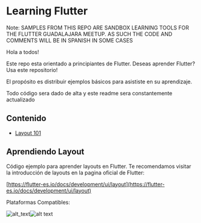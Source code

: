# Learning Flutter
Note: 
SAMPLES FROM THIS REPO ARE SANDBOX LEARNING TOOLS FOR THE FLUTTER GUADALAJARA MEETUP. 
AS SUCH THE CODE AND COMMENTS WILL BE IN SPANISH IN SOME CASES

Hola a todos!

Este repo esta orientado a principiantes de Flutter. Deseas aprender Flutter? Usa este repositorio! 

El propósito es distribuir ejemplos básicos para asististe en su aprendizaje.

Todo código sera dado de alta y este readme sera constantemente actualizado

## Contenido

- [Layout 101](#Aprendiendo-Layout)


##  Aprendiendo Layout

Código ejemplo para aprender layouts en Flutter.
Te recomendamos visitar la introducción de layouts en la pagina oficial de Flutter:

[https://flutter-es.io/docs/development/ui/layout](https://flutter-es.io/docs/development/ui/layout)

Plataformas Compatibles:

![alt_text][ios_logo]![alt text][android_logo]





[ios_logo]: https://img.icons8.com/ios-filled/50/000000/ios-logo.png "ios"  
[google_logo]: https://img.icons8.com/color/48/000000/google-logo.png "google"
[android_logo]: https://img.icons8.com/cute-clipart/64/000000/android.png "android"
[flutter_logo]: https://img.icons8.com/color/48/000000/flutter.png "flutter"
[pdf_logo]: https://img.icons8.com/color/48/000000/pdf.png "pdf"
